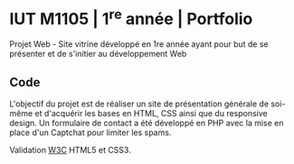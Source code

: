 # IUT M1105 | 1<sup>re</sup> année | Portfolio
Projet Web - Site vitrine développé en 1re année ayant pour but de se présenter et de s'initier au développement Web

## Code

L'objectif du projet est de réaliser un site de présentation générale de soi-même et d'acquérir les bases en HTML, CSS ainsi que du responsive design.
Un formulaire de contact a été développé en PHP avec la mise en place d'un Captchat pour limiter les spams.

Validation [W3C](https://validator.w3.org/) HTML5 et CSS3.